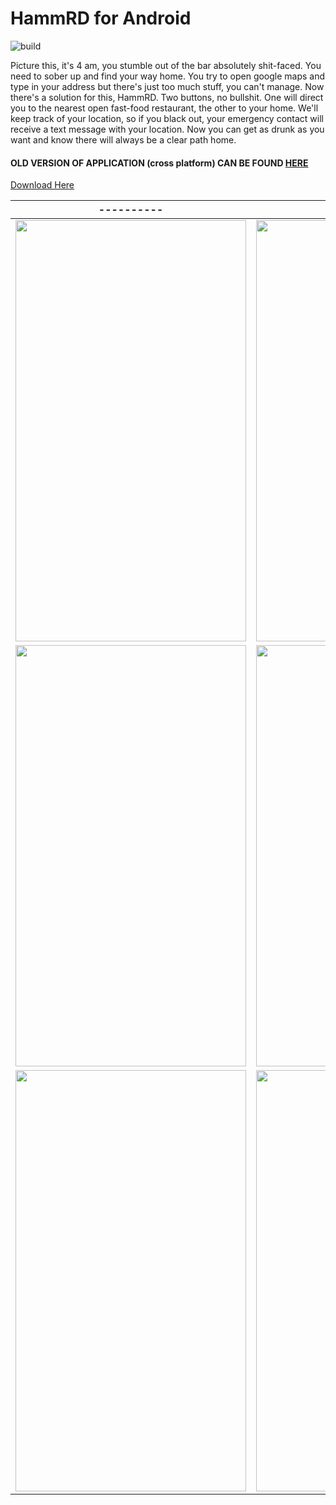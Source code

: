 # HammRD for Android

![build](https://github.com/justin-lu054/hammrdandroid/workflows/Java%20CI%20with%20Gradle/badge.svg)

Picture this, it's 4 am, you stumble out of the bar absolutely shit-faced. You need to sober up and find your way home. You try to open google maps and type in your address but there's just too much stuff, you can't manage. Now there's a solution for this, HammRD. Two buttons, no bullshit. One will direct you to the nearest open fast-food restaurant, the other to your home. We'll keep track of your location, so if you black out, your emergency contact will receive a text message with your location. Now you can get as drunk as you want and know there will always  be a clear path home.

#### OLD VERSION OF APPLICATION (cross platform) CAN BE FOUND [HERE](https://github.com/justin-lu054/hammrd) ####

[Download Here](https://github.com/justin-lu054/hammrdandroid/releases)

|----------|----------|
|----------|----------|
|<img src="https://i.imgur.com/ohQFnst.png" width="369" height="674"/>|<img src="https://i.imgur.com/g5CKxeg.png" width="369" height="674"/>|
|<img src="https://i.imgur.com/bbnB3Qe.png" width="369" height="674"/>|<img src="https://i.imgur.com/r9HAN9U.jpg" width="369" height="674"/>|
|<img src="https://i.imgur.com/mvakTkK.png" width="369" height="674"/>|<img src="https://i.imgur.com/iR68Uzl.png" width="369" height="674"/>|








